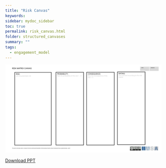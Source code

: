 ```yaml
---
title: "Risk Canvas"
keywords: 
sidebar: mydoc_sidebar
toc: true
permalink: risk_canvas.html
folder: structured_canvases
summary: ""
tags: 
  - engagement_model
---
```



![image001](media/risk_canva.svg)

[Download PPT](media/ppt/risk_canva.pptx)